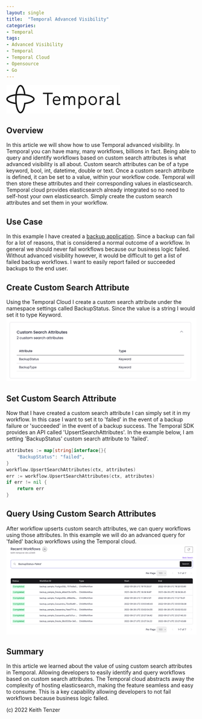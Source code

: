 ```yaml
--- 
layout: single
title:  "Temporal Advanced Visibility"
categories:
- Temporal
tags:
- Advanced Visibility
- Temporal
- Temporal Cloud
- Opensource
- Go
---
```


![Temporal](/assets/2022-08-15/logo-temporal-with-copy.svg)
## Overview
In this article we will show how to use Temporal advanced visibility. In Temporal you can have many, many workflows, billions in fact. Being able to query and identify workflows based on custom search attributes is what advanced visibility is all about. Custom search attributes can be of a type keyword, bool, int, datetime, double or text. Once a custom search attribute is defined, it can be set to a value, within your workflow code. Temporal will then store these attributes and their corresponding values in elasticsearch. Temporal cloud provides elasticsearch already integrated so no need to self-host your own elasticsearch. Simply create the custom search attributes and set them in your workflow.

## Use Case
In this example I have created a [backup application](https://github.com/ktenzer/temporal-demo-apps/tree/main/backup). Since a backup can fail for a lot of reasons, that is considered a normal outcome of a workflow. In general we should never fail workflows because our business logic failed. Without advanced visibility however, it would be difficult to get a list of failed backup workflows. I want to easily report failed or succeeded backups to the end user.

## Create Custom Search Attribute
Using the Temporal Cloud I create a custom search attribute under the namespace settings called BackupStatus. Since the value is a string I would set it to type Keyword.
![Custom Search Attribute](/assets/2022-10-06/csa.png)

## Set Custom Search Attribute
Now that I have created a custom search attribute I can simply set it in my workflow. In this case I want to set it to 'failed' in the event of a backup failure or 'succeeded' in the event of a backup success.
The Temporal SDK provides an API called 'UpsertSearchAttributes'. In the example below, I am setting 'BackupStatus' custom search attribute to 'failed'.

```go
attributes := map[string]interface{}{
	"BackupStatus": "failed",
}
workflow.UpsertSearchAttributes(ctx, attributes)
err := workflow.UpsertSearchAttributes(ctx, attributes)
if err != nil {
	return err
}
```

## Query Using Custom Search Attributes
After workflow upserts custom search attributes, we can query workflows using those attributes. In this example we will do an advanced query for 'failed' backup workflows using the Temporal cloud.
![Advanced Query](/assets/2022-10-06/query.png)

## Summary
In this article we learned about the value of using custom search attributes in Temporal. Allowing developers to easily identify and query workflows based on custom search attributes. The Temporal cloud abstracts away the complexity of hosting elasticsearch, making the feature seamless and easy to consume. This is a key capability allowing developers to not fail workflows because business logic failed.

(c) 2022 Keith Tenzer




